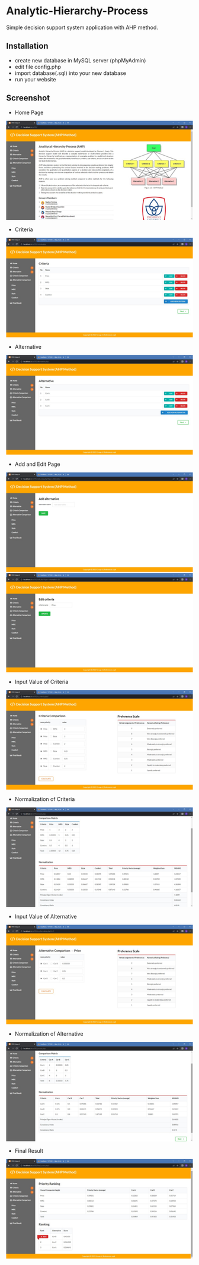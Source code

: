 # Analytic-Hierarchy-Process
Simple decision support system application with AHP method.

## Installation
- create new database in MySQL server (phpMyAdmin)
- edit file config.php
- import database(.sql) into your new database
- run your website

## Screenshot
- Home Page

![img 1](Screenshot/db.jpeg)

- Criteria

![img 2](Screenshot/criteria.jpeg)

- Alternative

![img 3](Screenshot/alternative.jpeg)

- Add and Edit Page

![img 1](Screenshot/add_page.jpeg)
![img 1](Screenshot/edit_page.jpeg)

- Input Value of Criteria

![img 1](Screenshot/input_value.jpeg)

- Normalization of Criteria

![img 1](Screenshot/normalization_calc.jpeg)

- Input Value of Alternative

![img 1](Screenshot/input_alternative_com.jpeg)

- Normalization of Alternative

![img 1](Screenshot/normalization_calc2.jpeg)

- Final Result

![img 1](Screenshot/final_result.jpeg) 
